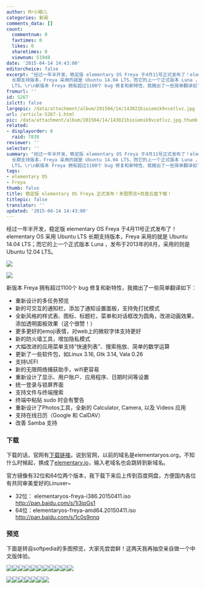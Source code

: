 ```yaml
---
author: Mr小眼儿
categories: 新闻
comments_data: []
count:
  commentnum: 0
  favtimes: 0
  likes: 0
  sharetimes: 0
  viewnum: 51948
date: '2015-04-14 14:43:00'
editorchoice: false
excerpt: "经过一年半开发，稳定版 elementary OS Freya 于4月11号正式发布了！elementary OS 采用 Ubuntu LTS
  长期支持版本，Freya 采用的就是 Ubuntu 14.04 LTS，而它的上一个正式版本 Luna ，发布于2013年的8月，采用的则是 Ubuntu 12.04
  LTS。\r\n新版本 Freya 拥有超过1100个 bug 修复和新特性，我摘出了一些简单翻译如下：\r\n\r\n重新设计的多任务预览\r\n新的可交互的通知栏，添加了通知设置面板，支持免打扰模式\r\n全新风格的样式表、图标、标题栏，菜单和对话框改为圆角，改进动画效果，添加透明面板效果（这个很赞！）\r\n更多更好的emoji表情，对web上的"
fromurl: ''
id: 5267
islctt: false
largepic: /data/attachment/album/201504/14/143021bioiemik9vcetlvz.jpg
url: /article-5267-1.html
pic: /data/attachment/album/201504/14/143021bioiemik9vcetlvz.jpg.thumb.jpg
related:
- displayorder: 0
  raid: 7838
reviewer: ''
selector: ''
summary: "经过一年半开发，稳定版 elementary OS Freya 于4月11号正式发布了！elementary OS 采用 Ubuntu LTS
  长期支持版本，Freya 采用的就是 Ubuntu 14.04 LTS，而它的上一个正式版本 Luna ，发布于2013年的8月，采用的则是 Ubuntu 12.04
  LTS。\r\n新版本 Freya 拥有超过1100个 bug 修复和新特性，我摘出了一些简单翻译如下：\r\n\r\n重新设计的多任务预览\r\n新的可交互的通知栏，添加了通知设置面板，支持免打扰模式\r\n全新风格的样式表、图标、标题栏，菜单和对话框改为圆角，改进动画效果，添加透明面板效果（这个很赞！）\r\n更多更好的emoji表情，对web上的"
tags:
- elementary OS
- Freya
thumb: false
title: 稳定版 elementary OS Freya 正式发布！多图预览+百度云盘下载！
titlepic: false
translator: ''
updated: '2015-04-14 14:43:00'
---
```


经过一年半开发，稳定版 elementary OS Freya 于4月11号正式发布了！elementary OS 采用 Ubuntu LTS 长期支持版本，Freya 采用的就是 Ubuntu 14.04 LTS；而它的上一个正式版本 Luna ，发布于2013年的8月，采用的则是 Ubuntu 12.04 LTS。


![](/data/attachment/album/201504/14/143021bioiemik9vcetlvz.jpg)


![](/data/attachment/album/201504/14/143024e4htt0trzrc7s0pk.jpg)


新版本 Freya 拥有超过1100个 bug 修复和新特性，我摘出了一些简单翻译如下：


* 重新设计的多任务预览
* 新的可交互的通知栏，添加了通知设置面板，支持免打扰模式
* 全新风格的样式表、图标、标题栏，菜单和对话框改为圆角，改进动画效果，添加透明面板效果（这个很赞！）
* 更多更好的emoji表情，对web上的微软字体支持更好
* 新的防火墙工具，增加隐私模式
* 大幅改进的应用菜单支持“快速列表”、搜索拖放、简单的数学运算
* 更新了一些软件包，如Linux 3.16, Gtk 3.14, Vala 0.26
* 支持UEFI
* 新的无限网络捕获助手，wifi更容易
* 重新设计了显示、用户账户、应用程序、日期时间等设置
* 统一登录与锁屏界面
* 支持文件与终端搜索
* 终端中粘贴 sudo 时会有警告
* 重新设计了Photos工具，全新的 Calculator, Camera, 以及 Videos 应用
* 支持在线日历（Google 和 CalDAV）
* 改善 Samba 支持


### 下载


下载的话，官网有[下载链接](http://elementary.io/)。说到官网，以前的域名是elementaryos.org，不知什么时候起，换成了[elementary.io](http://elementary.io/)，输入老域名也会跳转到新域名。


官方镜像有32位和64位两个版本，我下载下来后上传到百度网盘，方便国内各位有共同审美爱好的Linuxer~


* 32位： elementaryos-freya-i386.20150411.iso <http://pan.baidu.com/s/1i3ipGs1>
* 64位：elementaryos-freya-amd64.20150411.iso <http://pan.baidu.com/s/1c0s9nnq>


### 预览


下面是转自softpedia的多图预览，大家先尝尝鲜！这两天我再抽空亲自做一个中文版体验。


![](/data/attachment/album/201504/14/143020ftqsnls87z7xhsce.jpg)![](/data/attachment/album/201504/14/143021mz1uj1jpup495fp5.jpg)![](/data/attachment/album/201504/14/143022ytz1719abtkgf1d5.jpg)![](/data/attachment/album/201504/14/143023mbae2ttfbe2bhehc.jpg)![](/data/attachment/album/201504/14/143023xei66wz72ng93in6.jpg)![](/data/attachment/album/201504/14/143024or1rkurrrsr558kk.jpg)![](/data/attachment/album/201504/14/143024qb6894b6zfscamt4.jpg)![](/data/attachment/album/201504/14/143025v2g702nfsa7g2b7c.jpg)![](/data/attachment/album/201504/14/143026oqhhzpjl9ezzquuo.jpg)![](/data/attachment/album/201504/14/143026nspz5b7f5s5o5k2q.jpg)![](/data/attachment/album/201504/14/143027woi22th2mbm7pm20.jpg)


![](/data/attachment/album/201504/14/143027kwwexndwwgnlwow9.jpg)![](/data/attachment/album/201504/14/143028wpef7thq718o5vsv.jpg)![](/data/attachment/album/201504/14/143029e2u4luflhzfh9fg5.jpg)![](/data/attachment/album/201504/14/143029bcm70mrhhm8pzvr8.jpg)![](/data/attachment/album/201504/14/143030m29b9sy9w39so8cd.jpg)![](/data/attachment/album/201504/14/143030n5cc4zogbozkk66z.jpg)![](/data/attachment/album/201504/14/143032l9d9yyyfoe88f87o.jpg)